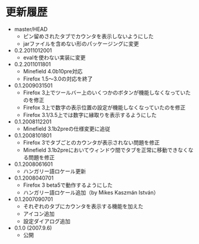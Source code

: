 # 更新履歴

 - master/HEAD
   * ピン留めされたタブでカウンタを表示しないようにした
   * jarファイルを含めない形のパッケージングに変更
 - 0.2.2011012001
   * evalを使わない実装に変更
 - 0.2.2011011801
   * Minefield 4.0b10pre対応
   * Firefox 1.5～3.0の対応を終了
 - 0.1.2009031501
   * Firefox 3上でツールバー上のいくつかのボタンが機能しなくなっていたのを修正
   * Firefox 3上で数字の表示位置の設定が機能しなくなっていたのを修正
   * Firefox 3.1/3.5上では数字に縁取りを表示するようにした
 - 0.1.2008112201
   * Minefield 3.1b2preの仕様変更に追従
 - 0.1.2008101801
   * Firefox 3でタブごとのカウンタが表示されない問題を修正
   * Minefield 3.1b2preにおいてウィンドウ間でタブを正常に移動できなくなる問題を修正
 - 0.1.2008061601
   * ハンガリー語ロケール更新
 - 0.1.2008040701
   * Firefox 3 beta5で動作するようにした
   * ハンガリー語ロケール追加（by Mikes Kaszmán István）
 - 0.1.2007090701
   * それぞれのタブにカウンタを表示する機能を加えた
   * アイコン追加
   * 設定ダイアログ追加
 - 0.1.0 (2007.9.6)
   * 公開
